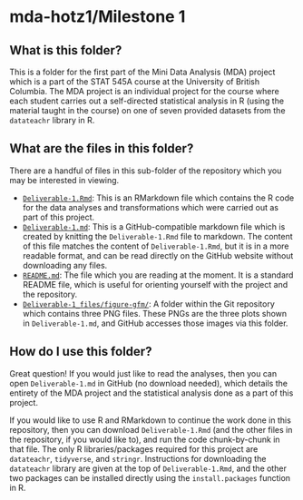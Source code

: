 # mda-hotz1/Milestone 1

## What is this folder?

This is a folder for the first part of the Mini Data Analysis (MDA) project which is a part of the STAT 545A course at the University of British Columbia. The MDA project is an individual project for the course where each student carries out a self-directed statistical analysis in R (using the material taught in the course) on one of seven provided datasets from the `datateachr` library in R.

## What are the files in this folder?

There are a handful of files in this sub-folder of the repository which you may be interested in viewing.
- [`Deliverable-1.Rmd`](https://github.com/stat545ubc-2023/mda-hotz1/blob/main/Milestone%201/Deliverable-1.Rmd): This is an RMarkdown file which contains the R code for the data analyses and transformations which were carried out as part of this project.
- [`Deliverable-1.md`](https://github.com/stat545ubc-2023/mda-hotz1/blob/main/Milestone%201/Deliverable-1.md): This is a GitHub-compatible markdown file which is created by knitting the `Deliverable-1.Rmd` file to markdown. The content of this file matches the content of `Deliverable-1.Rmd`, but it is in a more readable format, and can be read directly on the GitHub website without downloading any files.
- [`README.md`](https://github.com/stat545ubc-2023/mda-hotz1/blob/main/Milestone%201/README.md): The file which you are reading at the moment. It is a standard README file, which is useful for orienting yourself with the project and the repository.
- [`Deliverable-1_files/figure-gfm/`](https://github.com/stat545ubc-2023/mda-hotz1/tree/main/Milestone%201/Deliverable-1_files/figure-gfm/): A folder within the Git repository which contains three PNG files. These PNGs are the three plots shown in `Deliverable-1.md`, and GitHub accesses those images via this folder. 

## How do I use this folder?

Great question! If you would just like to read the analyses, then you can open `Deliverable-1.md` in GitHub (no download needed), which details the entirety of the MDA project and the statistical analysis done as a part of this project. 

If you would like to use R and RMarkdown to continue the work done in this repository, then you can download `Deliverable-1.Rmd` (and the other files in the repository, if you would like to), and run the code chunk-by-chunk in that file. The only R libraries/packages required for this project are `datateachr`, `tidyverse`, and `stringr`. Instructions for downloading the `datateachr` library are given at the top of `Deliverable-1.Rmd`, and the other two packages can be installed directly using the `install.packages` function in R.
